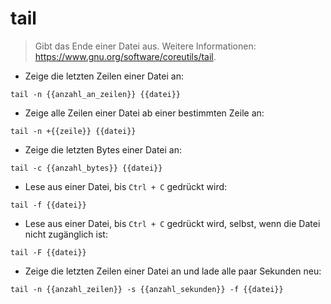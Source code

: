 # tail

> Gibt das Ende einer Datei aus.
> Weitere Informationen: <https://www.gnu.org/software/coreutils/tail>.

- Zeige die letzten Zeilen einer Datei an:

`tail -n {{anzahl_an_zeilen}} {{datei}}`

- Zeige alle Zeilen einer Datei ab einer bestimmten Zeile an:

`tail -n +{{zeile}} {{datei}}`

- Zeige die letzten Bytes einer Datei an:

`tail -c {{anzahl_bytes}} {{datei}}`

- Lese aus einer Datei, bis `Ctrl + C` gedrückt wird:

`tail -f {{datei}}`

- Lese aus einer Datei, bis `Ctrl + C` gedrückt wird, selbst, wenn die Datei nicht zugänglich ist:

`tail -F {{datei}}`

- Zeige die letzten Zeilen einer Datei an und lade alle paar Sekunden neu:

`tail -n {{anzahl_zeilen}} -s {{anzahl_sekunden}} -f {{datei}}`
